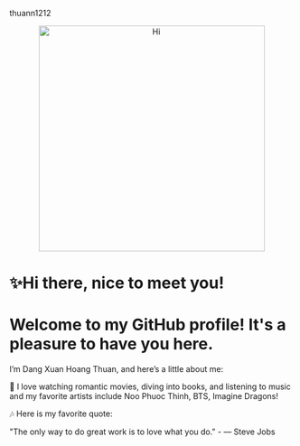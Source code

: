 thuann1212
<p align="center">
  <img src="https://github.com/thuannn1212/thuann1212/blob/main/gif.gif?raw=true" alt="Hi" width="400"/>
</p>

# ✨Hi there, nice to meet you!

# Welcome to my GitHub profile! It's a pleasure to have you here.

I’m Dang Xuan Hoang Thuan, and here’s a little about me:

🎥 I love watching romantic movies, diving into books, and listening to music and my favorite artists include Noo Phuoc Thinh, BTS, Imagine Dragons!

🎶 Here is my favorite quote:

"The only way to do great work is to love what you do." - — Steve Jobs 

